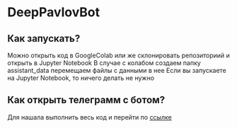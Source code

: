 # DeepPavlovBot

## Как запускать?

Можно открыть код в GoogleColab или же склонировать репозиториий и открыть в Jupyter Notebook
В случае с колабом создаем папку assistant_data перемещаем файлы с данными в нее
Если вы запускаете на Jupyter Notebook, то ничего делать не нужно

## Как открыть телеграмм с ботом? 

Для нашала выполнить весь код и перейти по [ссылке](t.me/DeepPavlovTestBot)

